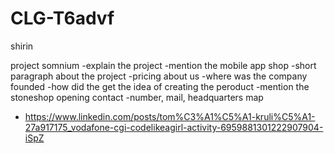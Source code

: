 # CLG-T6advf
shirin

project somnium
-explain the project
-mention the mobile app
shop
-short paragraph about the project
-pricing
about us
-where was the company founded
-how did the get the idea of creating the peroduct
-mention the stoneshop opening
contact
-number, mail, headquarters map
- https://www.linkedin.com/posts/tom%C3%A1%C5%A1-kruli%C5%A1-27a917175_vodafone-cgi-codelikeagirl-activity-6959881301222907904-iSpZ


